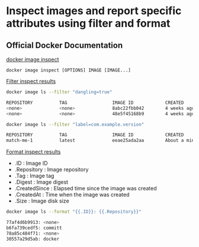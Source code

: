 # Inspect images and report specific attributes using filter and format

## Official Docker Documentation
[docker image inspect](https://docs.docker.com/engine/reference/commandline/image_inspect/)  

```docker image inspect [OPTIONS] IMAGE [IMAGE...]```

[Filter inspect results](https://docs.docker.com/engine/reference/commandline/images/#filtering)  

```bash
docker image ls --filter "dangling=true"

REPOSITORY          TAG                 IMAGE ID            CREATED             SIZE
<none>              <none>              8abc22fbb042        4 weeks ago         0 B
<none>              <none>              48e5f45168b9        4 weeks ago         2.489 MB

docker image ls --filter "label=com.example.version"

REPOSITORY          TAG                 IMAGE ID            CREATED              SIZE
match-me-1          latest              eeae25ada2aa        About a minute ago   188.3 MB
```

[Format inspect results](https://docs.docker.com/engine/reference/commandline/images/#format-the-output)  

- .ID :	Image ID
- .Repository :	Image repository
- .Tag : Image tag
- .Digest :	Image digest
- .CreatedSince	: Elapsed time since the image was created
- .CreatedAt : Time when the image was created
- .Size	: Image disk size

```bash
docker image ls --format "{{.ID}}: {{.Repository}}"

77af4d6b9913: <none>
b6fa739cedf5: committ
78a85c484f71: <none>
30557a29d5ab: docker
```